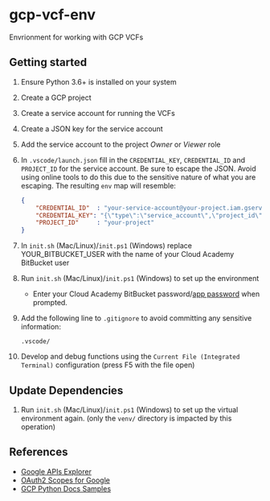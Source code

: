 # gcp-vcf-env

Envrionment for working with GCP VCFs

## Getting started

1. Ensure Python 3.6+ is installed on your system

1. Create a GCP project

1. Create a service account for running the VCFs

1. Create a JSON key for the service account

1. Add the service account to the project _Owner_ or _Viewer_ role

1. In `.vscode/launch.json` fill in the `CREDENTIAL_KEY`, `CREDENTIAL_ID` and `PROJECT_ID` for the service account. Be sure to escape the JSON. Avoid using online tools to do this due to the sensitive nature of what you are escaping. The resulting `env` map will resemble:
    ```json
    {
        "CREDENTIAL_ID"  : "your-service-account@your-project.iam.gserviceaccount.com",
        "CREDENTIAL_KEY": "{\"type\":\"service_account\",\"project_id\":\"your-project\",\"private_key_id\":\"...}",
        "PROJECT_ID"     : "your-project"
    }
    ```

1. In `init.sh` (Mac/Linux)/`init.ps1` (Windows) replace YOUR_BITBUCKET_USER with the name of your Cloud Academy BitBucket user

1. Run `init.sh` (Mac/Linux)/`init.ps1` (Windows) to set up the environment

    - Enter your Cloud Academy BitBucket password/[app password](https://confluence.atlassian.com/bitbucket/app-passwords-828781300.html) when prompted.

1. Add the following line to `.gitignore` to avoid committing any sensitive information:

    ```
    .vscode/
    ```

1. Develop and debug functions using the `Current File (Integrated Terminal)` configuration (press F5 with the file open)

## Update Dependencies

1. Run `init.sh` (Mac/Linux)/`init.ps1` (Windows) to set up the virtual environment again. (only the `venv/` directory is impacted by this operation)

## References

- [Google APIs Explorer](https://developers.google.com/apis-explorer)
- [OAuth2 Scopes for Google](https://developers.google.com/identity/protocols/googlescopes)
- [GCP Python Docs Samples](https://github.com/GoogleCloudPlatform/python-docs-samples)
